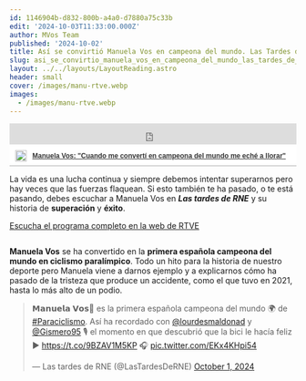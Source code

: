 ```yaml
---
id: 1146904b-d832-800b-a4a0-d7880a75c33b
edit: '2024-10-03T11:33:00.000Z'
author: MVos Team
published: '2024-10-02'
title: Así se convirtió Manuela Vos en campeona del mundo. Las Tardes de RNE
slug: asi_se_convirtio_manuela_vos_en_campeona_del_mundo_las_tardes_de_rne
layout: ../../layouts/LayoutReading.astro
header: small
cover: /images/manu-rtve.webp
images:
  - /images/manu-rtve.webp
---
```


<div style="width:100%;padding-top:74px;position:relative;border-bottom:1px solid #aaa;display:inline-block;background:#eee;background:rgba(255,255,255,0.9);">    <iframe src="https://secure-embed.rtve.es/drmn/embed/audio/16269956" name="Manuela Vos: &#034;Cuando me convertí en campeona del mundo me eché a llorar&#034;" style="width:100%;height:37px;position:absolute;left:0;top:0;overflow:hidden;border:none;background-color:transparent;" scrolling="no" allowfullscreen="allowfullscreen"></iframe>    <div style="position:absolute;bottom:0;left:0;font-family:arial,helvetica,sans-serif;font-size:12px;line-height:1.833;display:inline-block;padding:5px 0 5px 10px;">        <span style="float:left;margin-right:10px;">        	<img style="height:20px;width:auto;background: transparent;padding:0;margin:0;" src="https://img2.rtve.es/css/rtve.commons/rtve.header.footer/i/logoRTVEes.png" alt="" />        </span>       	<a style="color:#333;font-weight:bold;" title="Manuela Vos: &#034;Cuando me convertí en campeona del mundo me eché a llorar&#034;" href="https://www.rtve.es/play/audios/las-tardes-de-rne/tardes-rne-manuela-vos-cuando-converti-campeona-del-mundo-eche-llorar/16269956/">            <strong>Manuela Vos: &#034;Cuando me convertí en campeona del mundo me eché a llorar&#034;</strong>		</a>	</div></div><p></p>


La vida es una lucha continua y siempre debemos intentar superarnos 
pero hay veces que las fuerzas flaquean. Si esto también te ha pasado, o
 te está pasando, debes escuchar a Manuela Vos en _**Las tardes de RNE**_ y su historia de **superación** y **éxito**.


[Escucha el programa completo en la web de RTVE](https://www.rtve.es/television/20241002/manuela-vos-campeona-mundo-ciclismo-adaptado/16270923.shtml)


<figure><img src="/images/manu-rtve.webp" alt=""><figcaption align="left"></figcaption></figure>


**Manuela Vos** se ha convertido en la **primera española campeona del mundo en ciclismo paralímpico**.
 Todo un hito para la historia de nuestro deporte pero Manuela viene a 
darnos ejemplo y a explicarnos cómo ha pasado de la tristeza que produce
 un accidente, como el que tuvo en 2021, hasta lo más alto de un podio.


<blockquote class="twitter-tweet"><p lang="es" dir="ltr">𝗠𝗮𝗻𝘂𝗲𝗹𝗮 𝗩𝗼𝘀🥇 es la primera española campeona del mundo 🌍 de <a href="https://twitter.com/hashtag/Paraciclismo?src=hash&amp;ref_src=twsrc^tfw">#Paraciclismo</a>. Así ha recordado con <a href="https://twitter.com/lourdesmaldonad?ref_src=twsrc^tfw">@lourdesmaldonad</a> y <a href="https://twitter.com/Gismero95?ref_src=twsrc^tfw">@Gismero95</a> 🎙 el momento en que descubrió que la bici le hacía feliz ▶ <a href="https://t.co/9BZAV1M5KP">https://t.co/9BZAV1M5KP</a> 🎧 <a href="https://t.co/EKx4KHpi54">pic.twitter.com/EKx4KHpi54</a></p>— Las tardes de RNE (@LasTardesDeRNE) <a href="https://twitter.com/LasTardesDeRNE/status/1841145272937697476?ref_src=twsrc^tfw">October 1, 2024</a></blockquote> <script async src="https://platform.twitter.com/widgets.js" charset="utf-8"></script><p></p>

